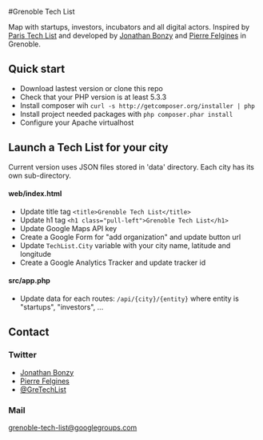 #Grenoble Tech List

Map with startups, investors, incubators and all digital actors. Inspired by [Paris Tech List](http://paristechlist.com/all) and developed by [Jonathan Bonzy](https://twitter.com/jonathanbonzy) and [Pierre Felgines](https://twitter.com/PierreFelgines) in Grenoble.

## Quick start

- Download lastest version or clone this repo
- Check that your PHP version is at least 5.3.3
- Install composer wih `curl -s http://getcomposer.org/installer | php`
- Install project needed packages with `php composer.phar install`
- Configure your Apache virtualhost

## Launch a Tech List for your city

Current version uses JSON files stored in 'data' directory. Each city has its own sub-directory.


#### web/index.html ####

- Update title tag `<title>Grenoble Tech List</title>`
- Update h1 tag `<h1 class="pull-left">Grenoble Tech List</h1>`
- Update Google Maps API key
- Create a Google Form for "add organization" and update button url
- Update `TechList.City` variable with your city name, latitude and longitude
- Create a Google Analytics Tracker and update tracker id

#### src/app.php ####

- Update data for each routes: `/api/{city}/{entity}` where entity is "startups", "investors", ...

## Contact

### Twitter

- [Jonathan Bonzy](https://twitter.com/jonathanbonzy)
- [Pierre Felgines](https://twitter.com/Pierre.Felgines)
- [@GreTechList](https://twitter.com/GreTechList)

### Mail

grenoble-tech-list@googlegroups.com

